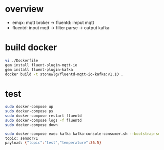 # overview
- emqx: mqtt broker -> fluentd: imput mqtt
- fluentd: input mqtt -> filter parse -> output kafka

# build docker
```bash
vi ./Dockerfile
gem install fluent-plugin-mqtt-io
gem install fluent-plugin-kafka
docker build -t stonewlg/fluentd-mqtt-io-kafka:v1.10 .
```

# test
```sh
sudo docker-compose up
sudo docker-compose ps
sudo docker-compose restart fluentd
sudo docker-compose logs -f fluentd
sudo docker-compose down

sudo docker-compose exec kafka kafka-console-consumer.sh --bootstrap-server kafka:9092 --topic test
topic: sensor/1
payload: {"topic":"test","temperature":36.5}
```